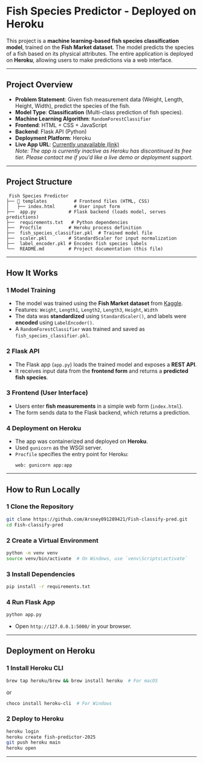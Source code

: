 # **Fish Species Predictor - Deployed on Heroku** 

This project is a **machine learning-based fish species classification model**, trained on the **Fish Market dataset**. The model predicts the species of a fish based on its physical attributes. The entire application is deployed on **Heroku**, allowing users to make predictions via a web interface.

---

## Project Overview
- **Problem Statement**: Given fish measurement data (Weight, Length, Height, Width), predict the species of the fish.
- **Model Type**: **Classification** (Multi-class prediction of fish species).
- **Machine Learning Algorithm**: `RandomForestClassifier`
- **Frontend**: HTML + CSS + JavaScript
- **Backend**: Flask API (Python)
- **Deployment Platform**: Heroku  
- **Live App URL**: [Currently unavailable (link)](https://fish-predictor-2025-65a68cbab75e.herokuapp.com/)  
  *Note: The app is currently inactive as Heroku has discontinued its free tier. Please contact me if you'd like a live demo or deployment support.*
---

## Project Structure
```
 Fish Species Predictor
├── 📂 templates          # Frontend files (HTML, CSS)
│   ├── index.html       # User input form
├──  app.py            # Flask backend (loads model, serves predictions)
├──  requirements.txt   # Python dependencies
├──  Procfile          # Heroku process definition
├──  fish_species_classifier.pkl  # Trained model file
├──  scaler.pkl        # StandardScaler for input normalization
├──  label_encoder.pkl # Encodes fish species labels
└──  README.md         # Project documentation (this file)
```

---

## How It Works
### 1 Model Training
- The model was trained using the **Fish Market dataset** from [Kaggle](https://www.kaggle.com/aungpyaeap/fish-market).
- Features: `Weight`, `Length1`, `Length2`, `Length3`, `Height`, `Width`
- The data was **standardized** using `StandardScaler()`, and labels were **encoded** using `LabelEncoder()`.
- A `RandomForestClassifier` was trained and saved as `fish_species_classifier.pkl`.

### 2 Flask API
- The Flask app (`app.py`) loads the trained model and exposes a **REST API**.
- It receives input data from the **frontend form** and returns a **predicted fish species**.

### 3 Frontend (User Interface)
- Users enter **fish measurements** in a simple web form (`index.html`).
- The form sends data to the Flask backend, which returns a prediction.

### 4 Deployment on Heroku
- The app was containerized and deployed on **Heroku**.
- Used `gunicorn` as the WSGI server.
- `Procfile` specifies the entry point for Heroku:
  ```
  web: gunicorn app:app
  ```

---

## How to Run Locally
### 1 Clone the Repository
```bash
git clone https://github.com/Arsney091289421/Fish-classify-pred.git
cd Fish-classify-pred
```

### 2 Create a Virtual Environment
```bash
python -m venv venv
source venv/bin/activate  # On Windows, use `venv\Scripts\activate`
```

### 3 Install Dependencies
```bash
pip install -r requirements.txt
```

### 4 Run Flask App
```bash
python app.py
```
- Open `http://127.0.0.1:5000/` in your browser.

---

## Deployment on Heroku
### 1 Install Heroku CLI
```bash
brew tap heroku/brew && brew install heroku  # For macOS
```
or  
```bash
choco install heroku-cli  # For Windows
```

### 2 Deploy to Heroku
```bash
heroku login
heroku create fish-predictor-2025
git push heroku main
heroku open
```

---


